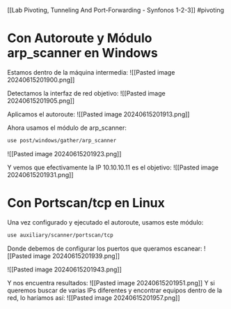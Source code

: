 [[Lab Pivoting, Tunneling And Port-Forwarding - Synfonos 1-2-3]]
#pivoting 
# Con Autoroute y Módulo arp_scanner en Windows
Estamos dentro de la máquina intermedia:
![[Pasted image 20240615201900.png]]

Detectamos la interfaz de red objetivo:
![[Pasted image 20240615201905.png]]

Aplicamos el autoroute:
![[Pasted image 20240615201913.png]]

Ahora usamos el módulo de arp_scanner:
```bash
use post/windows/gather/arp_scanner
```

![[Pasted image 20240615201923.png]]

Y vemos que efectivamente la IP 10.10.10.11 es el objetivo:
![[Pasted image 20240615201931.png]]
# Con Portscan/tcp en Linux
Una vez configurado y ejecutado el autoroute, usamos este módulo:
```bash
use auxiliary/scanner/portscan/tcp
```
Donde debemos de configurar los puertos que queramos escanear:
![[Pasted image 20240615201939.png]]

![[Pasted image 20240615201943.png]]

Y nos encuentra resultados:
![[Pasted image 20240615201951.png]]
Y si queremos buscar de varias IPs diferentes y encontrar equipos dentro de la red, lo haríamos así:
![[Pasted image 20240615201957.png]]